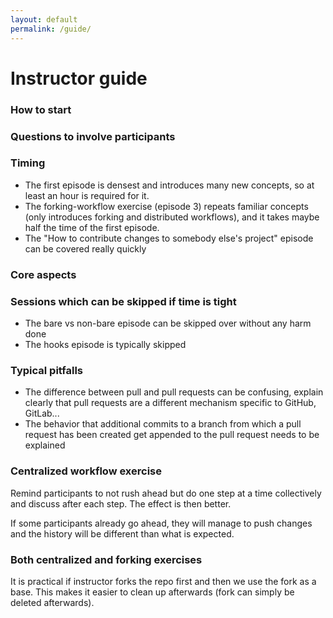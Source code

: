 ```yaml
---
layout: default
permalink: /guide/
---
```


# Instructor guide

### How to start

<Here can be a starting anecdote or a starting question.>


### Questions to involve participants

<Here list a couple of questions that can be asked to
wake participants up.>


### Timing

<Give hints on timing.>

- The first episode is densest and introduces many new concepts, 
  so at least an hour is required for it. 
- The forking-workflow exercise (episode 3) repeats familiar concepts (only 
  introduces forking and distributed workflows), and it takes maybe half the 
  time of the first episode.
- The "How to contribute changes to somebody else's project" episode can be 
  covered really quickly
  

### Core aspects

<Main points we need to give across. List also goals for the lesson.>


### Sessions which can be skipped if time is tight

<List optional sessions here.>

- The bare vs non-bare episode can be skipped over without any harm done
- The hooks episode is typically skipped


### Typical pitfalls

<Document here with what participants often struggle.>

- The difference between pull and pull requests can be confusing, explain clearly that 
  pull requests are a different mechanism specific to GitHub, GitLab...
- The behavior that additional commits to a branch from which a pull request has been created get appended
  to the pull request needs to be explained


### Centralized workflow exercise

Remind participants to not rush ahead but do one step at
a time collectively and discuss after each step. The effect
is then better.

If some participants already go ahead, they will manage to push
changes and the history will be different than what is expected.


### Both centralized and forking exercises

It is practical if instructor forks the repo first and then we use
the fork as a base. This makes it easier to clean up afterwards
(fork can simply be deleted afterwards).
